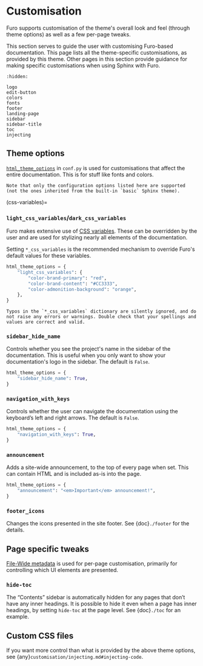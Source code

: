 # Customisation

Furo supports customisation of the theme's overall look and feel (through theme options) as well as a few per-page tweaks.

This section serves to guide the user with customising Furo-based documentation. This page lists all the theme-specific customisations, as provided by this theme. Other pages in this section provide guidance for making specific customisations when using Sphinx with Furo.

```{toctree}
:hidden:

logo
edit-button
colors
fonts
footer
landing-page
sidebar
sidebar-title
toc
injecting
```

## Theme options

[`html_theme_options`][sphinx-html_theme_options] in `conf.py` is used for customisations that affect the entire documentation. This is for stuff like fonts and colors.

```{note}
Note that only the configuration options listed here are supported (not the ones inherited from the built-in `basic` Sphinx theme).
```

(css-variables)=

### `light_css_variables`/`dark_css_variables`

Furo makes extensive use of [CSS variables][css-variables]. These can be overridden by the user and are used for stylizing nearly all elements of the documentation.

Setting `*_css_variables` is the recommended mechanism to override Furo's default values for these variables.

```python
html_theme_options = {
    "light_css_variables": {
        "color-brand-primary": "red",
        "color-brand-content": "#CC3333",
        "color-admonition-background": "orange",
    },
}
```

```{caution}
Typos in the `*_css_variables` dictionary are silently ignored, and do not raise any errors or warnings. Double check that your spellings and values are correct and valid.
```

### `sidebar_hide_name`

Controls whether you see the project's name in the sidebar of the documentation. This is useful when you only want to show your documentation's logo in the sidebar. The default is `False`.

```python
html_theme_options = {
    "sidebar_hide_name": True,
}
```

### `navigation_with_keys`

Controls whether the user can navigate the documentation using the keyboard’s left and right arrows. The default is `False`.

```python
html_theme_options = {
    "navigation_with_keys": True,
}
```

### `announcement`

Adds a site-wide announcement, to the top of every page when set. This can contain HTML and is included as-is into the page.

```python
html_theme_options = {
    "announcement": "<em>Important</em> announcement!",
}
```

### `footer_icons`

Changes the icons presented in the site footer. See {doc}`./footer` for the details.

## Page specific tweaks

[File-Wide metadata][sphinx-file-wide-metadata] is used for per-page customisation, primarily for controlling which UI elements are presented.

### `hide-toc`

The “Contents” sidebar is automatically hidden for any pages that don’t have any inner headings. It is possible to hide it even when a page has inner headings, by setting `hide-toc` at the page level. See {doc}`./toc` for an example.

## Custom CSS files

If you want more control than what is provided by the above theme options, see {any}`customisation/injecting.md#injecting-code`.

[css-variables]: https://developer.mozilla.org/en-US/docs/Web/CSS/Using_CSS_custom_properties
[sphinx-html_theme_options]: https://www.sphinx-doc.org/en/master/usage/configuration.html#confval-html_theme_options
[sphinx-file-wide-metadata]: https://www.sphinx-doc.org/en/master/usage/restructuredtext/field-lists.html#metadata

